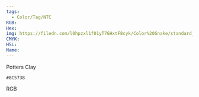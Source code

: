 ```yaml
---
tags:
  - Color/Tag/NTC
RGB:
Hex:
img: https://filedn.com/l0hpzxl1f01yT7GHxtF8cyk/Color%20Snake/standard_csv_to_svg/%23/8C5738.svg
CMYK:
HSL:
Name:
---
```

Potters Clay
```palette
#8C5738
```
RGB
